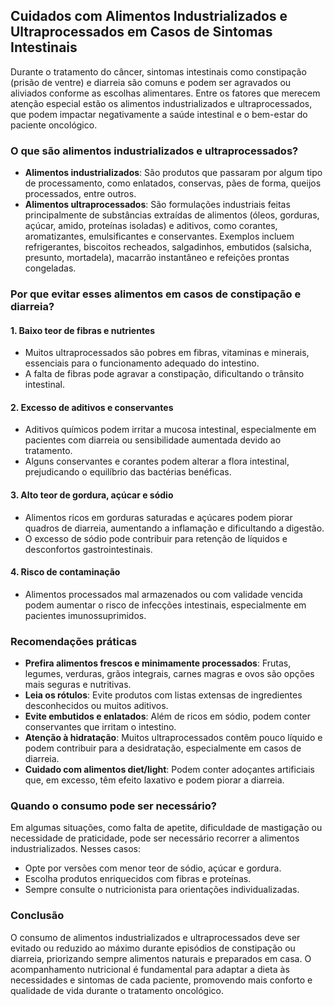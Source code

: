 
## Cuidados com Alimentos Industrializados e Ultraprocessados em Casos de Sintomas Intestinais

Durante o tratamento do câncer, sintomas intestinais como constipação (prisão de ventre) e diarreia são comuns e podem ser agravados ou aliviados conforme as escolhas alimentares. Entre os fatores que merecem atenção especial estão os alimentos industrializados e ultraprocessados, que podem impactar negativamente a saúde intestinal e o bem-estar do paciente oncológico.

### O que são alimentos industrializados e ultraprocessados?

- **Alimentos industrializados**: São produtos que passaram por algum tipo de processamento, como enlatados, conservas, pães de forma, queijos processados, entre outros.
- **Alimentos ultraprocessados**: São formulações industriais feitas principalmente de substâncias extraídas de alimentos (óleos, gorduras, açúcar, amido, proteínas isoladas) e aditivos, como corantes, aromatizantes, emulsificantes e conservantes. Exemplos incluem refrigerantes, biscoitos recheados, salgadinhos, embutidos (salsicha, presunto, mortadela), macarrão instantâneo e refeições prontas congeladas.

### Por que evitar esses alimentos em casos de constipação e diarreia?

#### 1. **Baixo teor de fibras e nutrientes**
- Muitos ultraprocessados são pobres em fibras, vitaminas e minerais, essenciais para o funcionamento adequado do intestino.
- A falta de fibras pode agravar a constipação, dificultando o trânsito intestinal.

#### 2. **Excesso de aditivos e conservantes**
- Aditivos químicos podem irritar a mucosa intestinal, especialmente em pacientes com diarreia ou sensibilidade aumentada devido ao tratamento.
- Alguns conservantes e corantes podem alterar a flora intestinal, prejudicando o equilíbrio das bactérias benéficas.

#### 3. **Alto teor de gordura, açúcar e sódio**
- Alimentos ricos em gorduras saturadas e açúcares podem piorar quadros de diarreia, aumentando a inflamação e dificultando a digestão.
- O excesso de sódio pode contribuir para retenção de líquidos e desconfortos gastrointestinais.

#### 4. **Risco de contaminação**
- Alimentos processados mal armazenados ou com validade vencida podem aumentar o risco de infecções intestinais, especialmente em pacientes imunossuprimidos.

### Recomendações práticas

- **Prefira alimentos frescos e minimamente processados**: Frutas, legumes, verduras, grãos integrais, carnes magras e ovos são opções mais seguras e nutritivas.
- **Leia os rótulos**: Evite produtos com listas extensas de ingredientes desconhecidos ou muitos aditivos.
- **Evite embutidos e enlatados**: Além de ricos em sódio, podem conter conservantes que irritam o intestino.
- **Atenção à hidratação**: Muitos ultraprocessados contêm pouco líquido e podem contribuir para a desidratação, especialmente em casos de diarreia.
- **Cuidado com alimentos diet/light**: Podem conter adoçantes artificiais que, em excesso, têm efeito laxativo e podem piorar a diarreia.

### Quando o consumo pode ser necessário?

Em algumas situações, como falta de apetite, dificuldade de mastigação ou necessidade de praticidade, pode ser necessário recorrer a alimentos industrializados. Nesses casos:
- Opte por versões com menor teor de sódio, açúcar e gordura.
- Escolha produtos enriquecidos com fibras e proteínas.
- Sempre consulte o nutricionista para orientações individualizadas.

### Conclusão

O consumo de alimentos industrializados e ultraprocessados deve ser evitado ou reduzido ao máximo durante episódios de constipação ou diarreia, priorizando sempre alimentos naturais e preparados em casa. O acompanhamento nutricional é fundamental para adaptar a dieta às necessidades e sintomas de cada paciente, promovendo mais conforto e qualidade de vida durante o tratamento oncológico.
```
